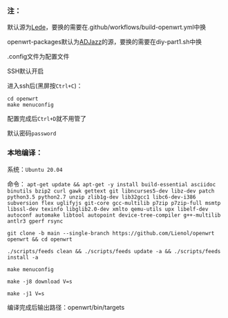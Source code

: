 ### 注：
默认源为[Lede](https://github.com/coolsnowwolf/lede)，要换的需要在.github/workflows/build-openwrt.yml中换

openwrt-packages默认为[ADJazz](https://github.com/ADJazzDEV/OpenWrt-package)的源，要换的需要在diy-part1.sh中换

.config文件为配置文件

SSH默认开启

进入ssh后(黑屏按`Ctrl+C`)：

    cd openwrt
    make menuconfig
    
配置完成后`Ctrl+D`就不用管了

默认密码`password`

### 本地编译：
系统：`Ubuntu 20.04`

命令：
`apt-get update && apt-get -y install build-essential asciidoc binutils bzip2 curl gawk gettext git libncurses5-dev libz-dev patch python3.5 python2.7 unzip zlib1g-dev lib32gcc1 libc6-dev-i386 subversion flex uglifyjs git-core gcc-multilib p7zip p7zip-full msmtp libssl-dev texinfo libglib2.0-dev xmlto qemu-utils upx libelf-dev autoconf automake libtool autopoint device-tree-compiler g++-multilib antlr3 gperf rsync`

`git clone -b main --single-branch https://github.com/Lienol/openwrt openwrt && cd openwrt`

`./scripts/feeds clean && ./scripts/feeds update -a && ./scripts/feeds install -a`

`make menuconfig`

`make -j8 download V=s`

`make -j1 V=s`

编译完成后输出路径：openwrt/bin/targets
